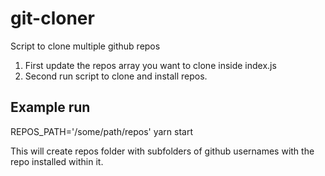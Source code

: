 # git-cloner
Script to clone multiple github repos

1. First update the repos array you want to clone inside index.js
2. Second run script to clone and install repos.

## Example run

REPOS_PATH='/some/path/repos' yarn start

This will create repos folder with subfolders of github usernames with the repo installed within it.
